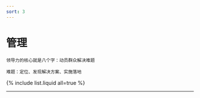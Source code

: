 ```yaml
---
sort: 3
---
```


# 管理

```tip
领导力的核心就是八个字：动员群众解决难题

难题：定位、发现解决方案、实施落地
```


{% include list.liquid all=true %}

<hr />